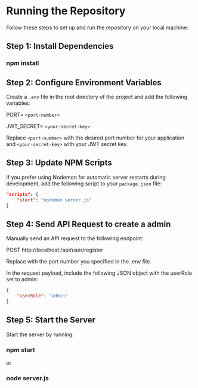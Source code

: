 # Running the Repository

Follow these steps to set up and run the repository on your local machine:

## Step 1: Install Dependencies

### npm install

## Step 2: Configure Environment Variables

Create a `.env` file in the root directory of the project and add the following variables:

PORT= `<port-number>`

JWT_SECRET= `<your-secret-key>`

Replace `<port-number>` with the desired port number for your application and `<your-secret-key>` with your JWT secret key.

## Step 3: Update NPM Scripts

If you prefer using Nodemon for automatic server restarts during development, add the following script to your `package.json` file:

```json
"scripts": {
    "start": "nodemon server.js"
}
```

## Step 4: Send API Request to create a admin

Manually send an API request to the following endpoint:

POST http://localhost:<port>/api/user/register

Replace <port> with the port number you specified in the .env file.

In the request payload, include the following JSON object with the userRole set to admin:

```json
{
    "userRole": "admin"
}
```

## Step 5: Start the Server

Start the server by running:

### npm start

or

### node server.js
